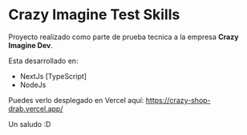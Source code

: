 # Crazy Imagine Test Skills

Proyecto realizado como parte de prueba tecnica a la empresa **Crazy Imagine Dev**.

Esta desarrollado en:
- NextJs [TypeScript]
- NodeJs

Puedes verlo desplegado en Vercel aquí: https://crazy-shop-drab.vercel.app/

Un saludo :D